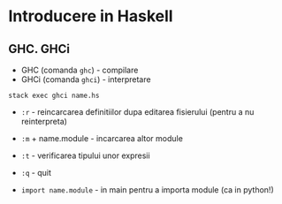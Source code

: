 # Introducere in Haskell

## GHC. GHCi

* GHC (comanda `ghc`) - compilare
* GHCi (comanda `ghci`) - interpretare

```
stack exec ghci name.hs
```

* `:r` - reincarcarea definitiilor dupa editarea fisierului (pentru a nu
reinterpreta)
* `:m` + name.module - incarcarea altor module
* `:t` - verificarea tipului unor expresii
* `:q` - quit

* `import name.module` - in main pentru a importa module (ca in python!)